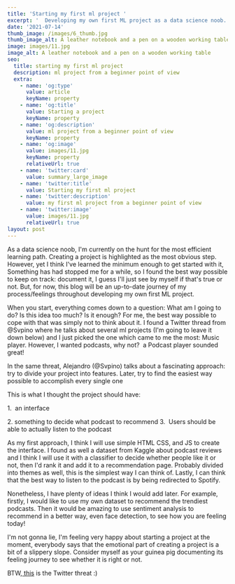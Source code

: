 ```yaml
---
title: 'Starting my first ml project '
excerpt: '  Developing my own first ML project as a data science noob.'
date: '2021-07-14'
thumb_image: /images/6_thumb.jpg
thumb_image_alt: A leather notebook and a pen on a wooden working table
image: images/11.jpg
image_alt: A leather notebook and a pen on a wooden working table
seo:
  title: starting my first ml project
  description: ml project from a beginner point of view
  extra:
    - name: 'og:type'
      value: article
      keyName: property
    - name: 'og:title'
      value: Starting a project
      keyName: property
    - name: 'og:description'
      value: ml project from a beginner point of view
      keyName: property
    - name: 'og:image'
      value: images/11.jpg
      keyName: property
      relativeUrl: true
    - name: 'twitter:card'
      value: summary_large_image
    - name: 'twitter:title'
      value: Starting my first ml project
    - name: 'twitter:description'
      value: my first ml project from a beginner point of view
    - name: 'twitter:image'
      value: images/11.jpg
      relativeUrl: true
layout: post
---
```

As a data science noob, I'm currently on the hunt for the most efficient learning path. Creating a project is highlighted as the most obvious step. However, yet I think I've learned the minimum enough to get started with it,  Something has had stopped me for a while, so I found the best way possible to keep on track: document it, I guess I'll just see by myself if that's true or not. But, for now, this blog will be an up-to-date journey of my process/feelings throughout developing my own first ML project.

When you start, everything comes down to a question: What am I going to do? Is this idea too much? Is it enough? For me, the best way possible to cope with that was simply not to think about it. I found a Twitter thread from @Svpino where he talks about several ml projects (I'm going to leave it down below) and I just picked the one which came to me the most: Music player. However, I wanted podcasts, why not?  a Podcast player sounded great!

In the same threat, Alejandro (@Svpino) talks about a fascinating approach: try to divide your project into features. Later, try to find the easiest way possible to accomplish every single one

This is what I thought the project should have:

1.  an interface

2\. something to decide what podcast to recommend
3.  Users should be able to actually listen to the podcast


As my first approach, I think I will use simple HTML CSS, and JS to create the interface. I found as well a dataset from Kaggle about podcast reviews and I think I will use it with a classifier to decide whether people like it or not, then I'd rank it and add it to a recommendation page. Probably divided into themes as well, this is the simplest way I can think of. Lastly, I can think that the best way to listen to the podcast is by being redirected to Spotify.

Nonetheless, I have plenty of ideas I think I would add later. For example, firstly, I would like to use my own dataset to recommend the trendiest podcasts. Then it would be amazing to use sentiment analysis to recommend in a better way, even face detection, to see how you are feeling today!

I'm not gonna lie, I'm feeling very happy about starting a project at the moment, everybody says that the emotional part of creating a project is a bit of a slippery slope. Consider myself as your guinea pig documenting its feeling journey to see whether it is right or not.

BTW,[ this](https://twitter.com/svpino/status/1413422853312102410?s=1006) is the Twitter threat :)
